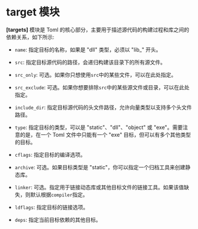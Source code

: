 # target 模块

**[targets]** 模块是 Toml 的核心部分，主要用于描述源代码的构建过程和库之间的依赖关系，如下所示:

- `name`: 指定目标的名称，如果是 "dll" 类型，必须以 "lib_" 开头。

- `src`: 指定目标源代码的路径，会递归构建该目录下的所有源文件。

- `src_only`: 可选。如果你只想使用`src`中的某些文件，可以在此处指定。

- `src_exclude`: 可选。如果你想要排除`src`中的某些源文件或目录，可以在此处指定。

- `include_dir`: 指定目标源代码的头文件路径，允许向量类型以支持多个头文件路径。

- `type`: 指定目标的类型，可以是 "static"、"dll"、"object" 或 "exe"。需要注意的是，在一个 Toml 文件中只能有一个 "exe" 目标，但可以有多个其他类型的目标。

- `cflags`: 指定目标的编译选项。

- `archive`: 可选。如果目标类型是 "static"，你可以指定一个归档工具来创建静态库。

- `linker`: 可选。指定用于链接动态库或其他目标文件的链接工具。如果该值缺失，则默认根据`compiler`指定。

- `ldflags`: 指定目标的链接选项。

- `deps`: 指定当前目标依赖的其他目标。